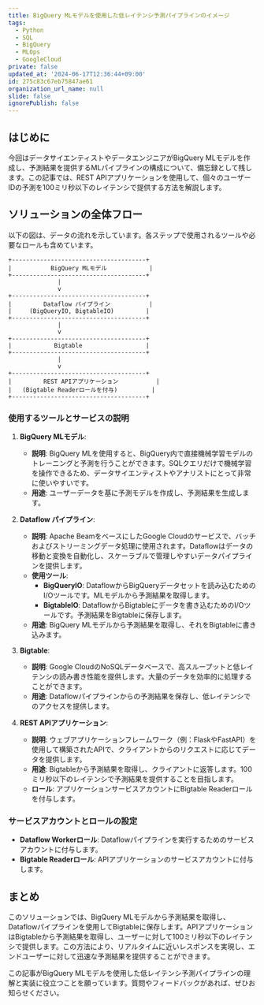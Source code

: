 ```yaml
---
title: BigQuery MLモデルを使用した低レイテンシ予測パイプラインのイメージ
tags:
  - Python
  - SQL
  - BigQuery
  - MLOps
  - GoogleCloud
private: false
updated_at: '2024-06-17T12:36:44+09:00'
id: 275c83c67eb75847ae61
organization_url_name: null
slide: false
ignorePublish: false
---
```

## はじめに
今回はデータサイエンティストやデータエンジニアがBigQuery MLモデルを作成し、予測結果を提供するMLパイプラインの構成について、備忘録として残します。この記事では、REST APIアプリケーションを使用して、個々のユーザーIDの予測を100ミリ秒以下のレイテンシで提供する方法を解説します。

## ソリューションの全体フロー

以下の図は、データの流れを示しています。各ステップで使用されるツールや必要なロールも含めています。

```
+--------------------------------------+
|           BigQuery MLモデル            |
+--------------------------------------+
              |       
              v       
+--------------------------------------+
|         Dataflow パイプライン           |
|     (BigQueryIO, BigtableIO)         |
+--------------------------------------+
              |       
              v       
+--------------------------------------+
|            Bigtable                  |
+--------------------------------------+
              |       
              v       
+--------------------------------------+
|         REST APIアプリケーション      　   |
|   (Bigtable Readerロールを付与)        　|
+--------------------------------------+
```

### 使用するツールとサービスの説明

1. **BigQuery MLモデル**:
   - **説明**: BigQuery MLを使用すると、BigQuery内で直接機械学習モデルのトレーニングと予測を行うことができます。SQLクエリだけで機械学習を操作できるため、データサイエンティストやアナリストにとって非常に使いやすいです。
   - **用途**: ユーザーデータを基に予測モデルを作成し、予測結果を生成します。

2. **Dataflow パイプライン**:
   - **説明**: Apache BeamをベースにしたGoogle Cloudのサービスで、バッチおよびストリーミングデータ処理に使用されます。Dataflowはデータの移動と変換を自動化し、スケーラブルで管理しやすいデータパイプラインを提供します。
   - **使用ツール**:
     - **BigQueryIO**: DataflowからBigQueryデータセットを読み込むためのI/Oツールです。MLモデルから予測結果を取得します。
     - **BigtableIO**: DataflowからBigtableにデータを書き込むためのI/Oツールです。予測結果をBigtableに保存します。
   - **用途**: BigQuery MLモデルから予測結果を取得し、それをBigtableに書き込みます。

3. **Bigtable**:
   - **説明**: Google CloudのNoSQLデータベースで、高スループットと低レイテンシの読み書き性能を提供します。大量のデータを効率的に処理することができます。
   - **用途**: Dataflowパイプラインからの予測結果を保存し、低レイテンシでのアクセスを提供します。

4. **REST APIアプリケーション**:
   - **説明**: ウェブアプリケーションフレームワーク（例：FlaskやFastAPI）を使用して構築されたAPIで、クライアントからのリクエストに応じてデータを提供します。
   - **用途**: Bigtableから予測結果を取得し、クライアントに返答します。100ミリ秒以下のレイテンシで予測結果を提供することを目指します。
   - **ロール**: アプリケーションサービスアカウントにBigtable Readerロールを付与します。

### サービスアカウントとロールの設定

- **Dataflow Workerロール**: Dataflowパイプラインを実行するためのサービスアカウントに付与します。
- **Bigtable Readerロール**: APIアプリケーションのサービスアカウントに付与します。

## まとめ

このソリューションでは、BigQuery MLモデルから予測結果を取得し、Dataflowパイプラインを使用してBigtableに保存します。APIアプリケーションはBigtableから予測結果を取得し、ユーザーに対して100ミリ秒以下のレイテンシで提供します。この方法により、リアルタイムに近いレスポンスを実現し、エンドユーザーに対して迅速な予測結果を提供することができます。


この記事がBigQuery MLモデルを使用した低レイテンシ予測パイプラインの理解と実装に役立つことを願っています。質問やフィードバックがあれば、ぜひお知らせください。

